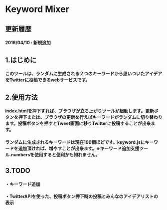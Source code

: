 # Keyword Mixer
## 更新履歴
#### 2016/04/10 : 新規追加

## 1.はじめに
#### このツールは、ランダムに生成される２つのキーワードから思いついたアイデアをTwitterに投稿できるwebサービスです。

## 2.使用方法
#### index.htmlを押下すれば、ブラウザが立ち上がりツールが起動します。更新ボタンを押下または、ブラウザの更新を行えばキーワードがランダムに切り替わります。投稿ボタンを押すとTweet画面に移りTwitterに投稿することが出来ます。
#### ランダムに生成されるキーワードは現在100個ほどです。keyword.jsにキーワードを追加頂ければ、増やすことが出来ます。※キーワード追加支援ツール.numbersを使用すると便利かも知れません。

## 3.TODO
#### ・キーワード追加
#### ・TwitterAPIを使った、投稿ボタン押下時の投稿とみんなのアイデアリストの表示
